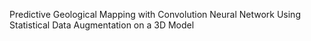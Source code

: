 Predictive Geological Mapping with Convolution Neural Network Using Statistical Data Augmentation on a 3D Model
